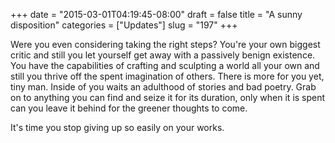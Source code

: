 +++
date = "2015-03-01T04:19:45-08:00"
draft = false
title = "A sunny disposition"
categories = ["Updates"]
slug = "197"
+++

Were you even considering taking the right steps? You're your own biggest critic and still you let yourself get away with a passively benign existence. You have the capabilities of crafting and sculpting a world all your own and still you thrive off the spent imagination of others. There is more for you yet, tiny man. Inside of you waits an adulthood of stories and bad poetry. Grab on to anything you can find and seize it for its duration, only when it is spent can you leave it behind for the greener thoughts to come.

It's time you stop giving up so easily on your works.
